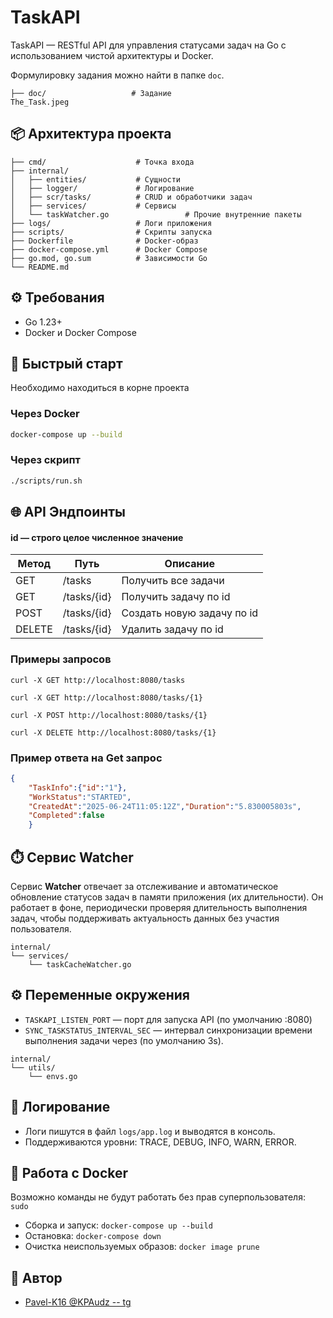 # TaskAPI

TaskAPI — RESTful API для управления статусами задач на Go с использованием чистой архитектуры и Docker.

Формулировку задания можно найти в папке `doc`.
```
├── doc/                   # Задание 
The_Task.jpeg 
```
## 📦 Архитектура проекта

```
├── cmd/                    # Точка входа
├── internal/
│   ├── entities/           # Сущности
│   ├── logger/             # Логирование
│   ├── scr/tasks/          # CRUD и обработчики задач
│   ├── services/           # Сервисы
│   └── taskWatcher.go                 # Прочие внутренние пакеты
├── logs/                   # Логи приложения
├── scripts/                # Скрипты запуска
├── Dockerfile              # Docker-образ
├── docker-compose.yml      # Docker Compose
├── go.mod, go.sum          # Зависимости Go
└── README.md
```

## ⚙️ Требования

- Go 1.23+
- Docker и Docker Compose

## 🚀 Быстрый старт
Необходимо находиться в корне   проекта 

### Через Docker

```bash
docker-compose up --build
```

### Через скрипт

```bash
./scripts/run.sh
```

## 🌐 API Эндпоинты

#### id — строго целое численное значение

| Метод | Путь         | Описание                |
|-------|--------------|-------------------------|
| GET   | /tasks       | Получить все задачи     |
| GET   | /tasks/{id}  | Получить задачу по id   |
| POST  | /tasks/{id}       | Создать новую задачу по id    |
| DELETE| /tasks/{id}  | Удалить задачу по id          |

### Примеры запросов

```http
curl -X GET http://localhost:8080/tasks

curl -X GET http://localhost:8080/tasks/{1}

curl -X POST http://localhost:8080/tasks/{1}

curl -X DELETE http://localhost:8080/tasks/{1}
```

### Пример ответа на Get запрос
```json
{
    "TaskInfo":{"id":"1"},
    "WorkStatus":"STARTED",
    "CreatedAt":"2025-06-24T11:05:12Z","Duration":"5.830005803s",
    "Completed":false
    }
```

## ⏱️ Сервис Watcher

Сервис **Watcher** отвечает за отслеживание и автоматическое обновление статусов задач в памяти приложения (их длительности). Он работает в фоне, периодически проверяя длительность выполнения задач, чтобы поддерживать актуальность данных без участия пользователя.

```
internal/
└── services/
    └── taskCacheWatcher.go
```

## ⚙️ Переменные окружения

- `TASKAPI_LISTEN_PORT` — порт для запуска API (по умолчанию :8080)
- `SYNC_TASKSTATUS_INTERVAL_SEC` — интервал синхронизации времени выполнения задачи через (по умолчанию 3s). 

```
internal/
└── utils/
    └── envs.go
```
## 📝 Логирование

- Логи пишутся в файл `logs/app.log` и выводятся в консоль.
- Поддерживаются уровни: TRACE, DEBUG, INFO, WARN, ERROR.

## 🐳 Работа с Docker
Возможно команды не будут работать без прав суперпользователя: `sudo`
- Сборка и запуск: `docker-compose up --build`
- Остановка: `docker-compose down`
- Очистка неиспользуемых образов: `docker image prune`

## 👤 Автор

- [Pavel-K16 @KPAudz -- tg](https://github.com/Pavel-K16)
